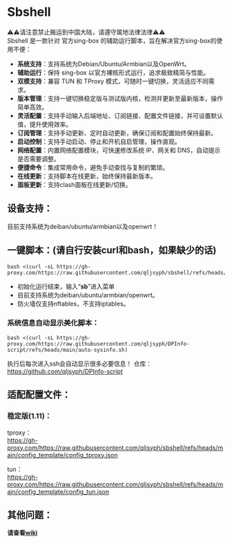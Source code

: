# Sbshell
⚠️⚠️请注意禁止搬运到中国大陆，请遵守属地法律法律⚠️⚠️  
Sbshell 是一款针对 官方sing-box 的辅助运行脚本，旨在解决官方sing-box的使用不便：

- **系统支持**：支持系统为Debian/Ubuntu/Armbian以及OpenWrt。
- **辅助运行**：保持 sing-box 以官方裸核形式运行，追求极致精简与性能。
- **双模支持**：兼容 TUN 和 TProxy 模式，可随时一键切换，灵活适应不同需求。
- **版本管理**：支持一键切换稳定版与测试版内核，检测并更新至最新版本，操作简单高效。
- **灵活配置**：支持手动输入后端地址、订阅链接、配置文件链接，并可设置默认值，提升使用效率。
- **订阅管理**：支持手动更新、定时自动更新，确保订阅和配置始终保持最新。
- **启动控制**：支持手动启动、停止和开机自启管理，操作直观。
- **网络配置**：内置网络配置模块，可快速修改系统 IP、网关和 DNS，自动提示是否需要调整。
- **便捷命令**：集成常用命令，避免手动查找与复制的繁琐。
- **在线更新**：支持脚本在线更新，始终保持最新版本。
- **面板更新**：支持clash面板在线更新/切换。

## 设备支持：

目前支持系统为deiban/ubuntu/armbian以及openwrt！

## 一键脚本：(请自行安装curl和bash，如果缺少的话)
```
bash <(curl -sL https://gh-proxy.com/https://raw.githubusercontent.com/qljsyph/sbshell/refs/heads/beta//sbshall.sh)
```
- 初始化运行结束，输入“**sb**”进入菜单
- 目前支持系统为deiban/ubuntu/armbian/openwrt。  
- 防火墙仅支持nftables，不支持iptables。

### 系统信息自动显示美化脚本： 
```
bash <(curl -sL https://gh-proxy.com/https://raw.githubusercontent.com/qljsyph/DPInfo-script/refs/heads/main/auto-sysinfo.sh)
```
  执行后每次进入ssh会自动显示很多必要信息！
  仓库：  
  https://github.com/qljsyph/DPInfo-script

## 适配配置文件：

### 稳定版(1.11)：  
tproxy：  
https://gh-proxy.com/https://raw.githubusercontent.com/qljsyph/sbshell/refs/heads/main/config_template/config_tproxy.json  

tun：  
https://gh-proxy.com/https://raw.githubusercontent.com/qljsyph/sbshell/refs/heads/main/config_template/config_tun.json  

## 其他问题：

**请查看[wiki](https://github.com/qljsyph/sbshell/wiki)**  


